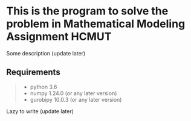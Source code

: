 # This is the program to solve the problem in Mathematical Modeling Assignment HCMUT
Some description (update later)
## Requirements
>* python 3.6
>* numpy 1.24.0 (or any later version)
>* gurobipy 10.0.3 (or any later version)

 Lazy to write (update later)


